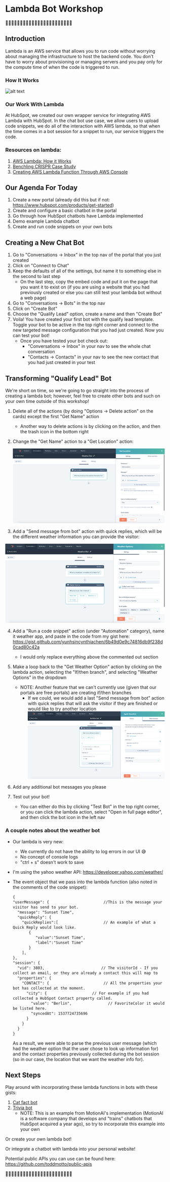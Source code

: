 # Lambda Bot Workshop

🤖🤖🤖🤖🤖🤖🤖🤖🤖🤖🤖🤖🤖🤖🤖🤖🤖🤖🤖🤖🤖🤖🤖
## Introduction

Lambda is an AWS service that allows you to run code without worrying about managing the infrastructure to host the backend code. You don't have to worry about provisioning or managing servers and you pay only for the compute time of when the code is triggered to run.

### How It Works
![alt text](https://d1.awsstatic.com/product-marketing/Lambda/Diagrams/product-page-diagram_Lambda-HowItWorks.68a0bcacfcf46fccf04b97f16b686ea44494303f.png "Lambda Process Flow")

### Our Work With Lambda
At HubSpot, we created our own wrapper service for integrating AWS Lambda with HubSpot. In the chat bot use case, we allow users to upload code snippets, we do all of the interaction with AWS lambda, so that when the time comes in a bot session for a snippet to run, our service triggers the code.



### Resources on lambda:
1. [AWS Lambda: How it Works](https://aws.amazon.com/lambda/)
2. [Benchling CRISPR Case Study](https://aws.amazon.com/solutions/case-studies/benchling/)
3. [Creating AWS Lambda Function Through AWS Console ](https://medium.freecodecamp.org/going-serverless-how-to-run-your-first-aws-lambda-function-in-the-cloud-d866a9b51536)

## Our Agenda For Today

1. Create a new portal (already did this but if not: https://www.hubspot.com/products/get-started)
2. Create and configure a basic chatbot in the portal
3. Go through how HubSpot chatbots have Lambda implemented
4. Demo example Lambda chatbot
5. Create and run code snippets on your own bots

<!-- ## Creating a New Portal (Did this in the beginning of the talk)

1. Go to https://www.hubspot.com/products/get-started
2. Click on "Get Started Free" for Marketing Hub
3. Create an account and input any webpage url you want that isn't taken
    - You can hook up a personal website if you have one or just make up one that you want (you can always change this in the future)
4. Just select "1" for how many employees work at your company, and "Other" for job role
5. Select "Yes" or "No" depending on if you are using a website that you have previously created
6. If you are using a website that you have previously created, you will have to add the embed code into your website. Else, you can skip this step.
    - This might turn out to be a pain, so feel free to go back a couple of steps and just create a made-up url for the purpose of this tutorial, and you can go back and hook up your own later -->

## Creating a New Chat Bot

1. Go to "Conversations -> Inbox" in the top nav of the portal that you just created
2. Click on "Connect to Chat"
3. Keep the defaults of all of the settings, but name it to something else in the second to last step
    - On the last step, copy the embed code and put it on the page that you want it to exist on (if you are using a website that you had previously created or else you can still test your lambda bot without a web page)
4. Go to "Conversations -> Bots" in the top nav
5. Click on "Create Bot"
6. Choose the "Qualify Lead" option, create a name and then "Create Bot"
7. Voila! You have created your first bot with the qualify lead template. Toggle your bot to be active in the top right corner and connect to the new targeted message configuration that you had just created. Now you can test your bot!
    - Once you have tested your bot check out:
        - "Conversations -> Inbox" in your nav to see the whole chat conversation
        - "Contacts -> Contacts" in your nav to see the new contact that you had just created in your test

## Transforming "Qualify Lead" Bot

We're short on time, so we're going to go straight into the process of creating a lambda bot; however, feel free to create other bots and such on your own time outside of this workshop!

1. Delete all of the actions (by doing "Options -> Delete action" on the cards) except the first "Get Name" action
     - Another way to delete actions is by clicking on the action, and then the trash icon in the bottom right
2. Change the "Get Name" action to a "Get Location" action:

   ![Alt text](weatherbotfirstmodule.png?raw=true "Get Location")

3. Add a "Send message from bot" action with quick replies, which will be the different weather information you can provide the visitor:

  ![Alt text](weatherbotsecondmodule.png?raw=true "Get Weather Option")

4. Add a "Run a code snippet" action (under "Automation" category), name it weather app, and paste in the code from my gist here: https://gist.github.com/yunhsincynthiachen/6b49d0e9c74816db9f238d0cad80c42a
   - I would only replace everything above the commented out section

5. Make a loop back to the "Get Weather Option" action by clicking on the lambda action, selecting the "If/then branch", and selecting "Weather Options" in the dropdown
   - NOTE: Another feature that we can't currently use (given that our portals are free portals) are creating if/then branches
     - If we could, we would add a last "Send message from bot" action with quick replies that will ask the visitor if they are finished or would like to try another location
       ![Alt text](ifthenbranchlook.png?raw=true "If/then Branch")

6. Add any additional bot messages you please

7. Test out your bot!
      - You can either do this by clicking "Test Bot" in the top right corner, or you can click the lambda action, select "Open in full page editor", and then click the bot icon in the left nav

### A couple notes about the weather bot

- Our lambda is very new:
   - We currently do not have the ability to log errors in our UI 😅
   - No concept of console logs
   - "ctrl + s" doesn't work to save
- I'm using the yahoo weather API: https://developer.yahoo.com/weather/
- The event object that we pass into the lambda function (also noted in the comments of the code snippet):
  ```
  {
  "userMessage": {                        //This is the message your visitor has send to your bot.
    "message": "Sunset Time",
    "quickReply": {
      "quickReplies":[                    // An example of what a Quick Reply would look like.
         {
            "value":"Sunset Time",
            "label":"Sunset Time"
         }
      ],
  },
  "session": {
    "vid": 3803,                         // The visitorId - If you collect an email, or they are already a contact this will map to
    "properties": {
      "CONTACT": {                        // All the properties your bot has collected at the moment.
        "city": {                    // For example if you had collected a HubSpot Contact property called.
          "value": "Berlin",                // FavoriteColor it would be listed here.
          "syncedAt": 1537724735696
        }
      }
    }
  }
  ```

  As a result, we were able to parse the previous user message (which had the weather option that the user chose to look up information for) and the contact properties previously collected during the bot session (so in our case, the location that we want the weather info for).

## Next Steps

Play around with incorporating these lambda functions in bots with these gists:

1. [Cat fact bot](https://gist.github.com/yunhsincynthiachen/f0c91b5d78c0c23c51edf9b5b2318dba)
2. [Trivia bot](https://github.com/MotionAI/nodejs-samples/blob/master/triviabot.js)
    - NOTE: This is an example from MotionAI's implementation (MotionAI is a software company that develops and "trains" chatbots that HubSpot acquired a year ago), so try to incorporate this example into your own

Or create your own lambda bot!

Or integrate a chatbot with lambda into your personal website!

Potential public APIs you can use can be found here: https://github.com/toddmotto/public-apis

🤖🤖🤖🤖🤖🤖🤖🤖🤖🤖🤖🤖🤖🤖🤖🤖🤖🤖🤖🤖🤖🤖🤖
